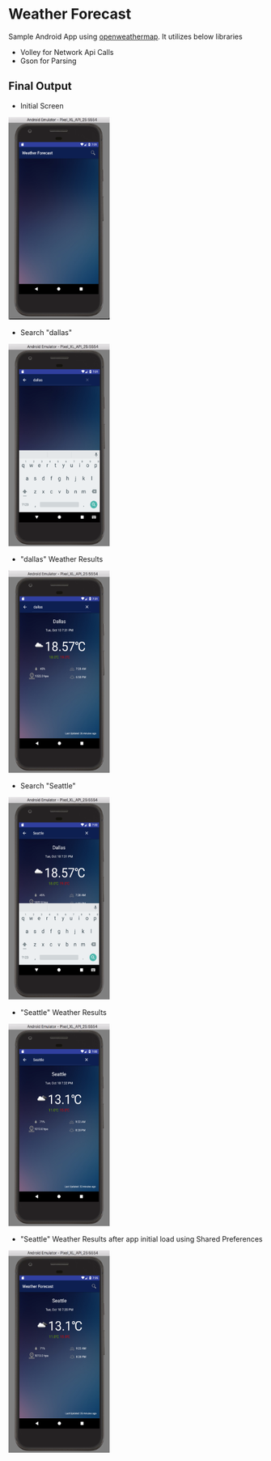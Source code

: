 # Weather Forecast
Sample Android App using [openweathermap](http://openweathermap.org/). It utilizes below libraries
- Volley for Network Api Calls
- Gson for Parsing

## Final Output

- Initial Screen

<img src="https://raw.githubusercontent.com/gangularamya/WeatherForecast_Screenshots/master/Screen%20Shot%202017-10-10%20at%207.31.10%20PM.png" width="200" height="400">

- Search "dallas"

<img src="https://raw.githubusercontent.com/gangularamya/WeatherForecast_Screenshots/master/Screen%20Shot%202017-10-10%20at%207.31.32%20PM.png" width="200" height="400">

- "dallas" Weather Results

<img src="https://raw.githubusercontent.com/gangularamya/WeatherForecast_Screenshots/master/Screen%20Shot%202017-10-10%20at%207.31.44%20PM.png" width="200" height="400">

- Search "Seattle"

<img src="https://raw.githubusercontent.com/gangularamya/WeatherForecast_Screenshots/master/Screen%20Shot%202017-10-10%20at%207.32.20%20PM.png" width="200" height="400">

- "Seattle" Weather Results

<img src="https://raw.githubusercontent.com/gangularamya/WeatherForecast_Screenshots/master/Screen%20Shot%202017-10-10%20at%207.32.28%20PM.png" width="200" height="400">

- "Seattle" Weather Results after app initial load using Shared Preferences

<img src="https://raw.githubusercontent.com/gangularamya/WeatherForecast_Screenshots/master/Screen%20Shot%202017-10-10%20at%207.35.21%20PM.png" width="200" height="400">

